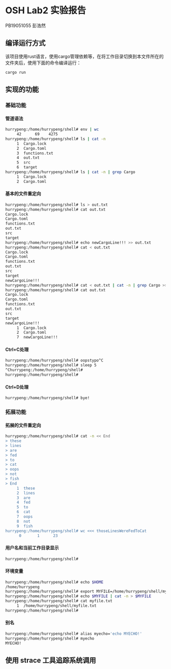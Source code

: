 # OSH Lab2 实验报告

PB19051055 彭浩然

## 编译运行方式

该项目使用rust语言，使用cargo管理依赖等，在将工作目录切换到本文件所在的文件夹后，使用下面的命令编译运行：

```bash
cargo run
```

## 实现的功能

### 基础功能

#### 管道语法

```bash
hurrypeng:/home/hurrypeng/shell# env | wc
     42      69    4275
hurrypeng:/home/hurrypeng/shell# ls | cat -n
     1  Cargo.lock
     2  Cargo.toml
     3  functions.txt
     4  out.txt
     5  src
     6  target
hurrypeng:/home/hurrypeng/shell# ls | cat -n | grep Cargo
     1  Cargo.lock
     2  Cargo.toml
```

#### 基本的文件重定向

```bash
hurrypeng:/home/hurrypeng/shell# ls > out.txt
hurrypeng:/home/hurrypeng/shell# cat out.txt
Cargo.lock
Cargo.toml
functions.txt
out.txt
src
target
hurrypeng:/home/hurrypeng/shell# echo newCargoLine!!! >> out.txt
hurrypeng:/home/hurrypeng/shell# cat < out.txt
Cargo.lock
Cargo.toml
functions.txt
out.txt
src
target
newCargoLine!!!
hurrypeng:/home/hurrypeng/shell# cat < out.txt | cat -n | grep Cargo >> out.txt
hurrypeng:/home/hurrypeng/shell# cat out.txt
Cargo.lock
Cargo.toml
functions.txt
out.txt
src
target
newCargoLine!!!
     1  Cargo.lock
     2  Cargo.toml
     7  newCargoLine!!!
```

#### Ctrl+C处理

```bash
hurrypeng:/home/hurrypeng/shell# oopstypo^C
hurrypeng:/home/hurrypeng/shell# sleep 5
^Churrypeng:/home/hurrypeng/shell#
hurrypeng:/home/hurrypeng/shell#
```

#### Ctrl+D处理

```bash
hurrypeng:/home/hurrypeng/shell# bye!
```

### 拓展功能

#### 拓展的文件重定向

```bash
hurrypeng:/home/hurrypeng/shell# cat -n << End
> these
> lines
> are
> fed
> to
> cat
> oops
> not
> fish
> End
     1  these
     2  lines
     3  are
     4  fed
     5  to
     6  cat
     7  oops
     8  not
     9  fish
hurrypeng:/home/hurrypeng/shell# wc <<< thoseLinesWereFedToCat
      0       1      23
```

#### 用户名和当前工作目录显示

```bash
hurrypeng:/home/hurrypeng/shell#
```

#### 环境变量

```bash
hurrypeng:/home/hurrypeng/shell# echo $HOME
/home/hurrypeng
hurrypeng:/home/hurrypeng/shell# export MYFILE=/home/hurrypeng/shell/myfile.txt
hurrypeng:/home/hurrypeng/shell# echo $MYFILE | cat -n > $MYFILE
hurrypeng:/home/hurrypeng/shell# cat myfile.txt
     1  /home/hurrypeng/shell/myfile.txt
hurrypeng:/home/hurrypeng/shell#
```

#### 别名

```bash
hurrypeng:/home/hurrypeng/shell# alias myecho='echo MYECHO!'
hurrypeng:/home/hurrypeng/shell# myecho
MYECHO!
```

## 使用 strace 工具追踪系统调用

